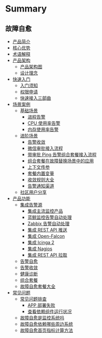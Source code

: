 # Summary

## 故障自愈
* [产品简介](产品白皮书/产品简介/Overview.md)
* [核心优势](产品白皮书/产品简介/Advantage.md)
* [术语解释](产品白皮书/concepts/Concepts_Terminology.md)
* [产品架构]()
    * [产品架构图](产品白皮书/concepts/Product_Architecture.md)
    * [设计理念](产品白皮书/concepts/fta_solutions.md)
* [快速入门]()
    * [入门须知](产品白皮书/quickstart/README.md) 
    * [权限申请](产品白皮书/quickstart/perm.md)
    * [快速接入三部曲](产品白皮书/quickstart/Create_Diskclear_Fta_Solutions.md)
* [场景案例]()
    * [基础场景]()
        * [进程告警](产品白皮书/场景案例/Process_Miss_Alarm.md)
        * [CPU 使用率告警](产品白皮书/场景案例/Cpu_Usage_Alarm.md)
        * [内存使用率告警](产品白皮书/场景案例/Mem_Usage_Alarm.md)
    * [进阶场景]()
        * [告警收敛](产品白皮书/场景案例/Alarm_Convergence.md)
        * [微信审批接入流程](产品白皮书/场景案例/WeChat_approval_access_process.md)
        * [带审批 Ping 告警组合套餐接入流程](产品白皮书/场景案例/Approval_of_ping_alarm_combination_package_access_process.md)
        * [组合套餐在故障替换场景中的应用](产品白皮书/场景案例/ping_Unreachable_fault_replacement_package.md)
        * [上下文传参](产品白皮书/场景案例/Context_Parameters.md)
        * [套餐内置变量](产品白皮书/场景案例/BK_36.md)
        * [收敛规则大全](产品白皮书/场景案例/Convergence_Rules.md)
        * [告警通知渠道](产品白皮书/场景案例/Notification.md)
    * [社区用户分享](产品白皮书/场景案例/Community_users_share_cases.md)
* [产品功能]()
    * [集成告警源]()
        * [集成主流监控产品](产品白皮书/functions/Integrated_Mainstream_Monitoring_Products.md)
        * [蓝鲸监控告警自动处理](产品白皮书/functions/Bkmonitor_Alarm_processing_automation.md)
        * [Zabbix 告警自动处理](产品白皮书/functions/Zabbix_Alarm_processing_automation.md)
        * [集成 REST API 推送](产品白皮书/functions/REST_API_PUSH_Alarm_processing_automation.md)
        * [集成 Open-Falcon](产品白皮书/functions/Integrated_Openfalcon.md)
        * [集成 Icinga 2](产品白皮书/functions/Integrated_Icinga2.md)
        * [集成 Nagios](产品白皮书/functions/Integrated_Nagios.md)
        * [集成 REST API 拉取](产品白皮书/functions/Integrated_RestAPI_Pull.md)
    * [告警自愈](产品白皮书/functions/Alarm_Automatic_Processing.md)
    * [告警收敛](产品白皮书/functions/Alarm_Convergence.md)
    * [健康诊断](产品白皮书/functions/Health_diagnosis.md)
    * [组合套餐](产品白皮书/functions/Combination_Solution.md)
    * [故障自愈套餐大全](产品白皮书/functions/Many_Solutions.md)
* [常见问题]()
    * [常见问题排查]()
        * [APP 部署失败](产品白皮书/faq/Deploy_SaaS_Fail_on_Production.md)
        * [查看依赖组件运行状况](产品白皮书/faq/Check_Health.md)
    * [故障自愈是监控系统吗](产品白皮书/faq/Wheather_bk_fta_solutions_Monitor.md)
    * [故障自愈依赖哪些周边系统](产品白皮书/faq/Fta_Need_Etc.md)
    * [故障自愈首页指标计算方法](产品白皮书/faq/HomePage_Metrics.md)